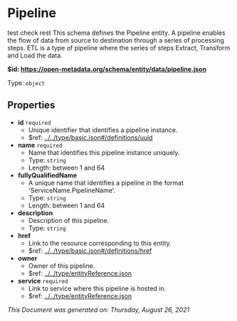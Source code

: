 # Pipeline

test check rest This schema defines the Pipeline entity. A pipeline enables the flow of data from source to destination through a series of processing steps. ETL is a type of pipeline where the series of steps Extract, Transform and Load the data.

**$id: https://open-metadata.org/schema/entity/data/pipeline.json**

Type: `object`

## Properties

* **id** `required`
  * Unique identifier that identifies a pipeline instance.
  * $ref: [../../type/basic.json#/definitions/uuid](../types/basic.md#uuid)
* **name** `required`
  * Name that identifies this pipeline instance uniquely.
  * Type: `string`
  * Length: between 1 and 64
* **fullyQualifiedName**
  * A unique name that identifies a pipeline in the format 'ServiceName.PipelineName'.
  * Type: `string`
  * Length: between 1 and 64
* **description**
  * Description of this pipeline.
  * Type: `string`
* **href**
  * Link to the resource corresponding to this entity.
  * $ref: [../../type/basic.json#/definitions/href](../types/basic.md#href)
* **owner**
  * Owner of this pipeline.
  * $ref: [../../type/entityReference.json](../types/entityreference.md)
* **service** `required`
  * Link to service where this pipeline is hosted in.
  * $ref: [../../type/entityReference.json](../types/entityreference.md)

_This Document was generated on: Thursday, August 26, 2021_
